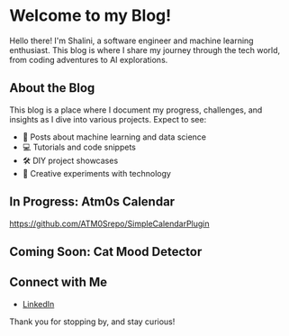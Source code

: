 # Welcome to my Blog!

Hello there! I'm Shalini, a software engineer and machine learning enthusiast. This blog is where I share my journey through the tech world, from coding adventures to AI explorations.

## About the Blog

This blog is a place where I document my progress, challenges, and insights as I dive into various projects. Expect to see:

- 🧠 Posts about machine learning and data science
- 💻 Tutorials and code snippets
- 🛠️ DIY project showcases
- 🎨 Creative experiments with technology

## In Progress: Atm0s Calendar
https://github.com/ATM0Srepo/SimpleCalendarPlugin

## Coming Soon: Cat Mood Detector

## Connect with Me

- [LinkedIn](https://www.linkedin.com/in/shaliniroy8)

Thank you for stopping by, and stay curious!
